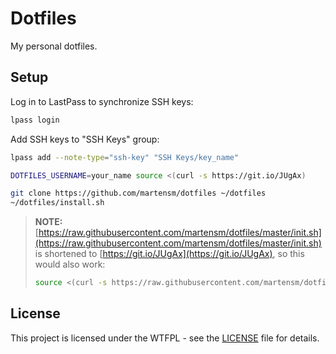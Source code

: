 # Dotfiles

My personal dotfiles.

## Setup

Log in to LastPass to synchronize SSH keys:

```sh
lpass login
```

Add SSH keys to "SSH Keys" group:

```sh
lpass add --note-type="ssh-key" "SSH Keys/key_name"
```

```sh
DOTFILES_USERNAME=your_name source <(curl -s https://git.io/JUgAx)

git clone https://github.com/martensm/dotfiles ~/dotfiles
~/dotfiles/install.sh
```

> **NOTE:** [https://raw.githubusercontent.com/martensm/dotfiles/master/init.sh](https://raw.githubusercontent.com/martensm/dotfiles/master/init.sh)
> is shortened to [https://git.io/JUgAx](https://git.io/JUgAx),
> so this would also work:
>
> ```sh
> source <(curl -s https://raw.githubusercontent.com/martensm/dotfiles/master/init.sh)
> ```

## License

This project is licensed under the WTFPL - see the [LICENSE](LICENSE) file for details.
